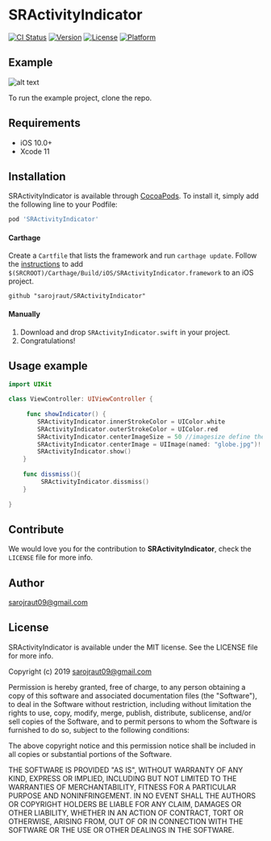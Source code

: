 # SRActivityIndicator

[![CI Status](https://img.shields.io/travis/sarojraut/SRActivityIndicator.svg?style=flat)](https://travis-ci.org/sarojraut/SRActivityIndicator)
[![Version](https://img.shields.io/cocoapods/v/SRActivityIndicator.svg?style=flat)](https://cocoapods.org/pods/SRActivityIndicator)
[![License](https://img.shields.io/cocoapods/l/SRActivityIndicator.svg?style=flat)](https://cocoapods.org/pods/SRActivityIndicator)
[![Platform](https://img.shields.io/cocoapods/p/SRActivityIndicator.svg?style=flat)](https://cocoapods.org/pods/SRActivityIndicator)

## Example
![alt text](https://github.com/sarojraut/SRActivityIndicator/blob/master/ezgif.com-resize.gif)

To run the example project, clone the repo.

## Requirements

- iOS 10.0+
- Xcode 11

## Installation

SRActivityIndicator is available through [CocoaPods](https://cocoapods.org). To install
it, simply add the following line to your Podfile:

```ruby
pod 'SRActivityIndicator'
```

#### Carthage
Create a `Cartfile` that lists the framework and run `carthage update`. Follow the [instructions](https://github.com/Carthage/Carthage#if-youre-building-for-ios) to add `$(SRCROOT)/Carthage/Build/iOS/SRActivityIndicator.framework` to an iOS project.

```
github "sarojraut/SRActivityIndicator"
```
#### Manually
1. Download and drop ```SRActivityIndicator.swift``` in your project.  
2. Congratulations!  

## Usage example

```swift
import UIKit

class ViewController: UIViewController {
        
     func showIndicator() {
        SRActivityIndicator.innerStrokeColor = UIColor.white
        SRActivityIndicator.outerStrokeColor = UIColor.red
        SRActivityIndicator.centerImageSize = 50 //imagesize define the size of indicator
        SRActivityIndicator.centerImage = UIImage(named: "globe.jpg")!
        SRActivityIndicator.show()
    }
    
    func dissmiss(){
         SRActivityIndicator.dissmiss()
    }
    
}

```

## Contribute

We would love you for the contribution to **SRActivityIndicator**, check the ``LICENSE`` file for more info.
## Author

sarojraut09@gmail.com

## License

SRActivityIndicator is available under the MIT license. See the LICENSE file for more info.

Copyright (c) 2019 sarojraut09@gmail.com 

Permission is hereby granted, free of charge, to any person obtaining a copy
of this software and associated documentation files (the "Software"), to deal
in the Software without restriction, including without limitation the rights
to use, copy, modify, merge, publish, distribute, sublicense, and/or sell
copies of the Software, and to permit persons to whom the Software is
furnished to do so, subject to the following conditions:

The above copyright notice and this permission notice shall be included in
all copies or substantial portions of the Software.

THE SOFTWARE IS PROVIDED "AS IS", WITHOUT WARRANTY OF ANY KIND, EXPRESS OR
IMPLIED, INCLUDING BUT NOT LIMITED TO THE WARRANTIES OF MERCHANTABILITY,
FITNESS FOR A PARTICULAR PURPOSE AND NONINFRINGEMENT. IN NO EVENT SHALL THE
AUTHORS OR COPYRIGHT HOLDERS BE LIABLE FOR ANY CLAIM, DAMAGES OR OTHER
LIABILITY, WHETHER IN AN ACTION OF CONTRACT, TORT OR OTHERWISE, ARISING FROM,
OUT OF OR IN CONNECTION WITH THE SOFTWARE OR THE USE OR OTHER DEALINGS IN
THE SOFTWARE.
